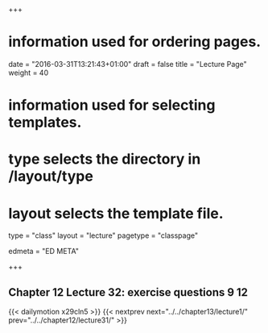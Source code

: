 +++
# information used for ordering pages.
date = "2016-03-31T13:21:43+01:00"
draft = false
title = "Lecture Page"
weight = 40

# information used for selecting templates.
# type selects the directory in /layout/type
# layout selects the template file.

type   = "class"
layout = "lecture"
pagetype = "classpage"





edmeta = "ED META"

+++
## Chapter 12 Lecture 32: exercise questions 9 12
{{< dailymotion x29cln5 >}}
{{< nextprev next="../../chapter13/lecture1/"     prev="../../chapter12/lecture31/"  >}}


